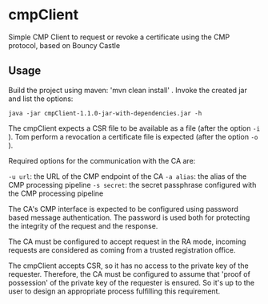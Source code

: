 # cmpClient
Simple CMP Client to request or revoke a certificate using the CMP protocol, based on Bouncy Castle

## Usage
Build the project using maven: 'mvn clean install' .
Invoke the created jar and list the options:

`java -jar cmpClient-1.1.0-jar-with-dependencies.jar -h`

The cmpClient expects a CSR file to be available as a file (after the option `-i` ). Tom perform a revocation  a 
certificate file is expected (after the option `-o` ). 

Required options for the communication with the CA are:

`-u url`: the URL of the CMP endpoint of the CA
`-a alias`: the alias of the CMP processing pipeline
`-s secret`: the secret passphrase configured with the CMP processing pipeline

The CA's CMP interface is expected to be configured using password based message authentication. The password is used 
both for protecting the integrity of the request and the response. 

The CA must be configured to accept request in the RA mode, incoming requests are considered as coming from a 
trusted registration office.

The cmpClient accepts CSR, so it has no access to the private key of the requester. Therefore, the CA must be configured
to assume that 'proof of possession' of the private key of the requester is ensured. So it's up to the user to design an
appropriate process fulfilling this requirement.